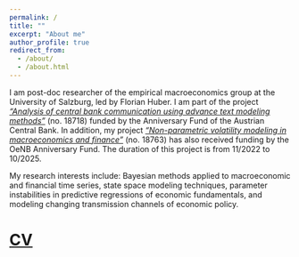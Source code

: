 ```yaml
---
permalink: /
title: ""
excerpt: "About me"
author_profile: true
redirect_from: 
  - /about/
  - /about.html
---
```



I am post-doc researcher of the empirical macroeconomics group at the University of Salzburg, led by Florian Huber. I am part of the project [*“Analysis of central bank communication using advance text modeling methods”*](https://www.plus.ac.at/news/new-project-analyses-effects-of-communication-of-central-bankers-on-macroeconomic-behavior/?lang=en&pgrp=281990&pg=283628&is_paged=10) (no. 18718) funded by the Anniversary Fund of the Austrian Central Bank. In addition, my project [*“Non-parametric volatility modeling in macroeconomics and finance”*](https://www.plus.ac.at/news/oesterreichische-nationalbank-funds-non-parametric-volatility-modeling-in-macroeconomics-and-finance-project-of-niko-hauzenberger/?lang=en&pgrp=281990&pg=283628&is_paged=7) (no. 18763) has also received funding by the OeNB Anniversary Fund. The duration of this project is from 11/2022 to 10/2025. 

My research interests include: Bayesian methods applied to macroeconomic and financial time series, state space modeling techniques, parameter instabilities in predictive regressions of economic fundamentals, and modeling changing transmission channels of economic policy.

[CV](https://www.dropbox.com/s/1dagwcg5mcrvqfe/cv.pdf?dl=0) 
======
